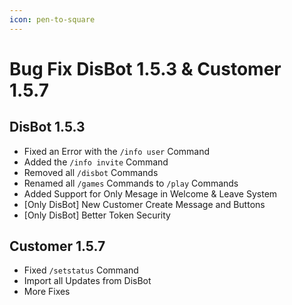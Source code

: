 ```yaml
---
icon: pen-to-square
---
```


# Bug Fix DisBot 1.5.3 & Customer 1.5.7

## DisBot 1.5.3

* Fixed an Error with the `/info user` Command
* Added the `/info invite` Command
* Removed all `/disbot` Commands
* Renamed all `/games` Commands to `/play` Commands
* Added Support for Only Mesage in Welcome & Leave System
* \[Only DisBot] New Customer Create Message and Buttons
* \[Only DisBot] Better Token Security

## Customer 1.5.7

* Fixed `/setstatus` Command
* Import all Updates from DisBot
* More Fixes
